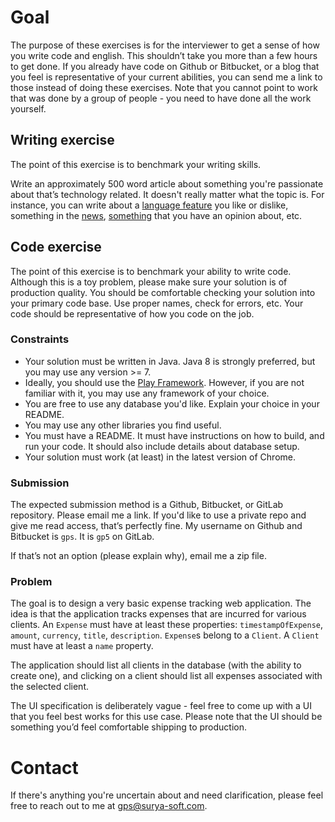 # Goal

The purpose of these exercises is for the interviewer to get a sense of how you write code and english. This shouldn’t take you more than a few hours to get done. If you already have code on Github or Bitbucket, or a blog that you feel is representative of your current abilities, you can send me a link to those instead of doing these exercises. Note that you cannot point to work that was done by a group of people - you need to have done all the work yourself.


## Writing exercise

The point of this exercise is to benchmark your writing skills.

Write an approximately 500 word article about something you're passionate about that’s technology related. It doesn't really matter what the topic is. For instance, you can write about a [language feature](https://www.mikeash.com/pyblog/friday-qa-2015-06-19-the-best-of-whats-new-in-swift.html) you like or dislike, something in the [news](http://david-smith.org/blog/2014/11/18/initial-impressions-for-watchkit/), [something](http://daringfireball.net/2014/11/native_apps_are_part_of_the_web) that you have an opinion about, etc.


## Code exercise

The point of this exercise is to benchmark your ability to write code. Although this is a toy problem, please make sure your solution is of production quality. You should be comfortable checking your solution into your primary code base. Use proper names, check for errors, etc. Your code should be representative of how you code on the job.


### Constraints

- Your solution must be written in Java. Java 8 is strongly preferred, but you may use any version >= 7.
- Ideally, you should use the [Play Framework](https://www.playframework.com). However, if you are not familiar with it, you may use any framework of your choice.
- You are free to use any database you'd like. Explain your choice in your README.
- You may use any other libraries you find useful.
- You must have a README. It must have instructions on how to build, and run your code. It should also include details about database setup.
- Your solution must work (at least) in the latest version of Chrome.

### Submission

The expected submission method is a Github, Bitbucket, or GitLab repository. Please email me a link. If you'd like to use a private repo and give me read access, that’s perfectly fine. My username on Github and Bitbucket is `gps`. It is `gp5` on GitLab.

If that’s not an option (please explain why), email me a zip file.

### Problem

The goal is to design a very basic expense tracking web application. The idea is that the application tracks expenses that are incurred for various clients. An `Expense` must have at least these properties: `timestampOfExpense`, `amount`, `currency`, `title`, `description`. `Expense`s belong to a `Client`. A `Client` must have at least a `name` property.

The application should list all clients in the database (with the ability to create one), and clicking on a client should list all expenses associated with the selected client.

The UI specification is deliberately vague - feel free to come up with a UI that you feel best works for this use case. Please note that the UI should be something you’d feel comfortable shipping to production.


# Contact

If there's anything you're uncertain about and need clarification, please feel free to reach out to me at gps@surya-soft.com.
